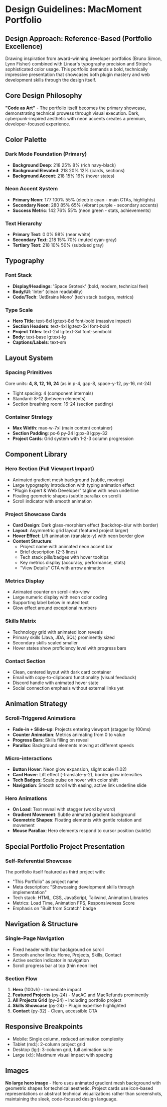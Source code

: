 # Design Guidelines: MacMoment Portfolio

## Design Approach: Reference-Based (Portfolio Excellence)
Drawing inspiration from award-winning developer portfolios (Bruno Simon, Lynn Fisher) combined with Linear's typography precision and Stripe's sophisticated color usage. This portfolio demands a bold, technically impressive presentation that showcases both plugin mastery and web development skills through the design itself.

## Core Design Philosophy
**"Code as Art"** - The portfolio itself becomes the primary showcase, demonstrating technical prowess through visual execution. Dark, cyberpunk-inspired aesthetic with neon accents creates a premium, developer-focused experience.

## Color Palette

### Dark Mode Foundation (Primary)
- **Background Deep**: 218 25% 8% (rich navy-black)
- **Background Elevated**: 218 20% 12% (cards, sections)
- **Background Accent**: 218 15% 16% (hover states)

### Neon Accent System
- **Primary Neon**: 177 100% 55% (electric cyan - main CTAs, highlights)
- **Secondary Neon**: 280 85% 65% (vibrant purple - secondary accents)
- **Success Metric**: 142 76% 55% (neon green - stats, achievements)

### Text Hierarchy
- **Primary Text**: 0 0% 98% (near white)
- **Secondary Text**: 218 15% 70% (muted cyan-gray)
- **Tertiary Text**: 218 10% 50% (subdued gray)

## Typography

### Font Stack
- **Display/Headings**: 'Space Grotesk' (bold, modern, technical feel)
- **Body/UI**: 'Inter' (clean readability)
- **Code/Tech**: 'JetBrains Mono' (tech stack badges, metrics)

### Type Scale
- **Hero Title**: text-6xl lg:text-8xl font-bold (massive impact)
- **Section Headers**: text-4xl lg:text-5xl font-bold
- **Project Titles**: text-2xl lg:text-3xl font-semibold
- **Body**: text-base lg:text-lg
- **Captions/Labels**: text-sm

## Layout System

### Spacing Primitives
Core units: **4, 8, 12, 16, 24** (as in p-4, gap-8, space-y-12, py-16, mt-24)
- Tight spacing: 4 (component internals)
- Standard: 8-12 (between elements)
- Section breathing room: 16-24 (section padding)

### Container Strategy
- **Max Width**: max-w-7xl (main content container)
- **Section Padding**: px-6 py-24 lg:px-8 lg:py-32
- **Project Cards**: Grid system with 1-2-3 column progression

## Component Library

### Hero Section (Full Viewport Impact)
- Animated gradient mesh background (subtle, moving)
- Large typography introduction with typing animation effect
- "Plugin Expert & Web Developer" tagline with neon underline
- Floating geometric shapes (subtle parallax on scroll)
- Scroll indicator with smooth animation

### Project Showcase Cards
- **Card Design**: Dark glass-morphism effect (backdrop-blur with border)
- **Layout**: Asymmetric grid layout (featured project larger)
- **Hover Effect**: Lift animation (translate-y) with neon border glow
- **Content Structure**:
  - Project name with animated neon accent bar
  - Brief description (2-3 lines)
  - Tech stack pills/badges with hover tooltips
  - Key metrics display (accuracy, performance, stats)
  - "View Details" CTA with arrow animation

### Metrics Display
- Animated counter on scroll-into-view
- Large numeric display with neon color coding
- Supporting label below in muted text
- Glow effect around exceptional numbers

### Skills Matrix
- Technology grid with animated icon reveals
- Primary skills (Java, JDA, SQL) prominently sized
- Secondary skills scaled smaller
- Hover states show proficiency level with progress bars

### Contact Section
- Clean, centered layout with dark card container
- Email with copy-to-clipboard functionality (visual feedback)
- Discord handle with animated hover state
- Social connection emphasis without external links yet

## Animation Strategy

### Scroll-Triggered Animations
- **Fade-in + Slide-up**: Projects entering viewport (stagger by 100ms)
- **Counter Animation**: Metrics animating from 0 to value
- **Progress Bars**: Skills filling on reveal
- **Parallax**: Background elements moving at different speeds

### Micro-interactions
- **Button Hover**: Neon glow expansion, slight scale (1.02)
- **Card Hover**: Lift effect (-translate-y-2), border glow intensifies
- **Tech Badges**: Scale pulse on hover with color shift
- **Navigation**: Smooth scroll with easing, active link underline slide

### Hero Animations
- **On Load**: Text reveal with stagger (word by word)
- **Gradient Movement**: Subtle animated gradient background
- **Geometric Shapes**: Floating elements with gentle rotation and movement
- **Mouse Parallax**: Hero elements respond to cursor position (subtle)

## Special Portfolio Project Presentation

### Self-Referential Showcase
The portfolio itself featured as third project with:
- "This Portfolio" as project name
- Meta description: "Showcasing development skills through implementation"
- Tech stack: HTML, CSS, JavaScript, Tailwind, Animation Libraries
- Metrics: Load Time, Animation FPS, Responsiveness Score
- Emphasis on "Built from Scratch" badge

## Navigation & Structure

### Single-Page Navigation
- Fixed header with blur background on scroll
- Smooth anchor links: Home, Projects, Skills, Contact
- Active section indicator in navigation
- Scroll progress bar at top (thin neon line)

### Section Flow
1. **Hero** (100vh) - Immediate impact
2. **Featured Projects** (py-24) - MacAC and MacRefunds prominently
3. **All Projects Grid** (py-24) - Including portfolio project
4. **Skills Showcase** (py-24) - Plugin expertise highlighted
5. **Contact** (py-32) - Clean, accessible CTA

## Responsive Breakpoints
- Mobile: Single column, reduced animation complexity
- Tablet (md:): 2-column project grid
- Desktop (lg:): 3-column grid, full animation suite
- Large (xl:): Maximum visual impact with spacing

## Images
**No large hero image** - Hero uses animated gradient mesh background with geometric shapes for technical aesthetic. Project cards use icon-based representations or abstract technical visualizations rather than screenshots, maintaining the sleek, code-focused design language.